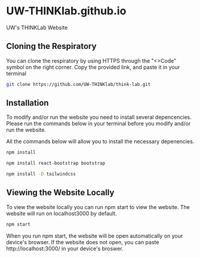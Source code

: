 # UW-THINKlab.github.io
UW's THINKLab Website

## Cloning the Respiratory
You can clone the respiratory by using HTTPS through the "<>Code" symbol on the
right corner. Copy the provided link, and paste it in your terminal

```bash
git clone https://github.com/UW-THINKlab/think-lab.git
```

## Installation
To modify and/or run the website you need to install several depencencies. Please run the commands 
below in your terminal before you modify and/or run the website.

All the commands below will allow you to install the necessary depenencies.

```bash
npm install
```
```bash
npm install react-bootstrap bootstrap
```
```bash
npm install -D tailwindcss
```

## Viewing the Website Locally
To view the website locally you can run npm start to view the website. The website will run on localhost3000 by default.

```bash
npm start
```
When you run npm start, the website will be open automatically on your device's browser. If the website does not open, you can paste http://localhost:3000/ in your device's broswer.
